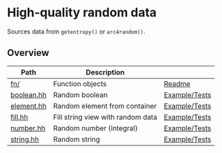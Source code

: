 # High-quality random data

Sources data from `getentropy()` or `arc4random()`.


## Overview

| Path                     | Description                       |                                  |
| ------------------------ | --------------------------------- | -------------------------------- |
| [fn/](fn)                | Function objects                  | [Readme](fn/#readme)             |
| [boolean.hh](boolean.hh) | Random boolean                    | [Example/Tests](boolean.test.cc) |
| [element.hh](element.hh) | Random element from container     | [Example/Tests](element.test.cc) |
| [fill.hh](fill.hh)       | Fill string view with random data | [Example/Tests](fill.test.cc)    |
| [number.hh](number.hh)   | Random number (integral)          | [Example/Tests](number.test.cc)  |
| [string.hh](string.hh)   | Random string                     | [Example/Tests](string.test.cc)  |
